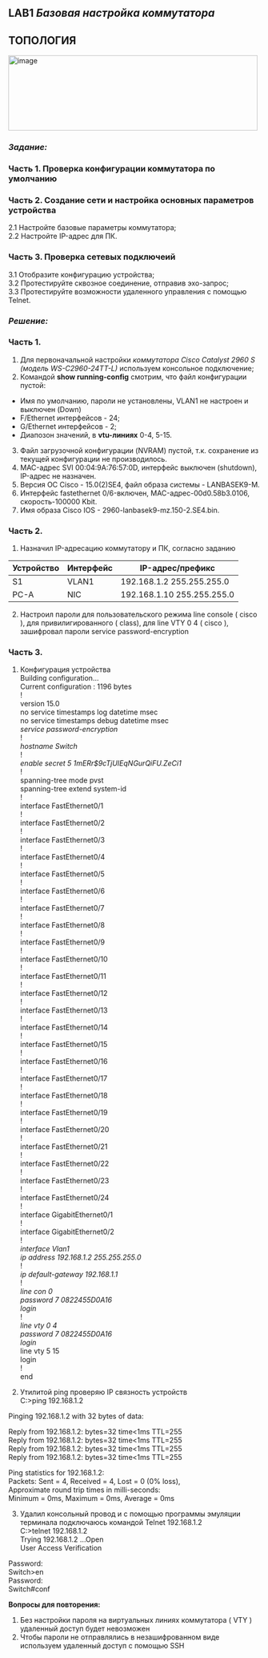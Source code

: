 ## **LAB1 _Базовая настройка коммутатора_**

## **ТОПОЛОГИЯ**    

<img width="498" height="150" alt="image" src="https://github.com/user-attachments/assets/582bda9b-dcc5-4648-8d26-b5ce8d3cef71" />

### _Задание:_
### Часть 1. Проверка конфигурации коммутатора по умолчанию
### Часть 2. Создание сети и настройка основных параметров устройства    
  2.1 Настройте базовые параметры коммутатора;  
  2.2 Настройте IP-адрес для ПК.
### Часть 3. Проверка сетевых подключеий
  3.1 Отобразите конфигурацию устройства;  
  3.2	Протестируйте сквозное соединение, отправив эхо-запрос;  
  3.3	Протестируйте возможности удаленного управления с помощью Telnet.  

### *Решение:*
### Часть 1.
1. Для первоначальной настройки _коммутатора Cisco Catalyst 2960 S (модель WS-C2960-24TT-L)_ используем консольное подключение;
2. Командой **show running-config** смотрим, что файл конфигурации пустой:  
* Имя по умолчанию, пароли не установлены, VLAN1 не настроен и выключен (Down)   
* F/Ethernet интерфейсов - 24;  
* G/Ethernet интерфейсов - 2;  
* Диапозон значений, в **vtu-линиях** 0-4, 5-15.
3. Файл загрузочной конфигурации (NVRAM) пустой, т.к. сохранение из текущей конфигурации не производилось.
4. MAC-адрес SVI 00:04:9A:76:57:0D, интерфейс выключен (shutdown), IP-адрес не назначен.   
5. Версия ОС Cisco - 15.0(2)SE4, файл образа системы - LANBASEK9-M.
6. Интерфейс fastethernet 0/6-включен, MAC-адрес-00d0.58b3.0106, скорость-100000 Kbit.
7. Имя образа Cisco IOS - 2960-lanbasek9-mz.150-2.SE4.bin.
### Часть 2.  
1. Назначил IP-адресацию коммутатору и ПК, согласно заданию

| Устройство | Интерфейс | IP-адрес/префикс           | 
| ---------- | --------- | -------------------------- |  
| S1         | VLAN1     | 192.168.1.2 255.255.255.0  | 
| PC-A       | NIC       | 192.168.1.10 255.255.255.0 | 

2. Настроил пароли для пользовательского режима line console ( cisco ),
                   для привилигированного ( class),
                   для line VTY 0 4 ( cisco ),
                   зашифровал пароли service password-encryption
### Часть 3.                      
1. Конфигурация устройства           
Building configuration...  
Current configuration : 1196 bytes  
!  
version 15.0  
no service timestamps log datetime msec  
no service timestamps debug datetime msec  
*service password-encryption*   
!  
*hostname Switch*    
!  
*enable secret 5 $1$mERr$9cTjUIEqNGurQiFU.ZeCi1*    
!  
spanning-tree mode pvst  
spanning-tree extend system-id  
!  
interface FastEthernet0/1  
!  
interface FastEthernet0/2  
!  
interface FastEthernet0/3  
!  
interface FastEthernet0/4  
!  
interface FastEthernet0/5  
!  
interface FastEthernet0/6  
!  
interface FastEthernet0/7  
!  
interface FastEthernet0/8  
!  
interface FastEthernet0/9  
!  
interface FastEthernet0/10  
!  
interface FastEthernet0/11  
!  
interface FastEthernet0/12  
!  
interface FastEthernet0/13  
!  
interface FastEthernet0/14  
!  
interface FastEthernet0/15  
!  
interface FastEthernet0/16  
!  
interface FastEthernet0/17  
!  
interface FastEthernet0/18  
!  
interface FastEthernet0/19  
!  
interface FastEthernet0/20  
!  
interface FastEthernet0/21  
!  
interface FastEthernet0/22  
!  
interface FastEthernet0/23  
!  
interface FastEthernet0/24  
!  
interface GigabitEthernet0/1  
!  
interface GigabitEthernet0/2  
!  
*interface Vlan1*    
 *ip address 192.168.1.2 255.255.255.0*    
!  
*ip default-gateway 192.168.1.1*    
!   
*line con 0*    
 *password 7 0822455D0A16*    
 *login*    
!  
*line vty 0 4*    
 *password 7 0822455D0A16*    
 *login*    
line vty 5 15  
 login  
!  
end  

2. Утилитой ping проверяю IP связность устройств    
   C:\>ping 192.168.1.2

Pinging 192.168.1.2 with 32 bytes of data:

Reply from 192.168.1.2: bytes=32 time<1ms TTL=255  
Reply from 192.168.1.2: bytes=32 time<1ms TTL=255  
Reply from 192.168.1.2: bytes=32 time<1ms TTL=255  
Reply from 192.168.1.2: bytes=32 time<1ms TTL=255  

Ping statistics for 192.168.1.2:  
    Packets: Sent = 4, Received = 4, Lost = 0 (0% loss),  
Approximate round trip times in milli-seconds:  
    Minimum = 0ms, Maximum = 0ms, Average = 0ms 
   
 3. Удалил консольный провод и с помощью программы эмуляции терминала подключаюсь командой Telnet 192.168.1.2  
C:\>telnet 192.168.1.2  
Trying 192.168.1.2 ...Open  
User Access Verification  

Password:   
Switch>en  
Password:   
Switch#conf  

**Вопросы для повторения:** 
1. Без настройки пароля на виртуальных линиях коммутатора ( VTY ) удаленный доступ будет невозможен
2. Чтобы пароли не отправлялись в незашифрованном виде используем удаленный доступ с помощью SSH
